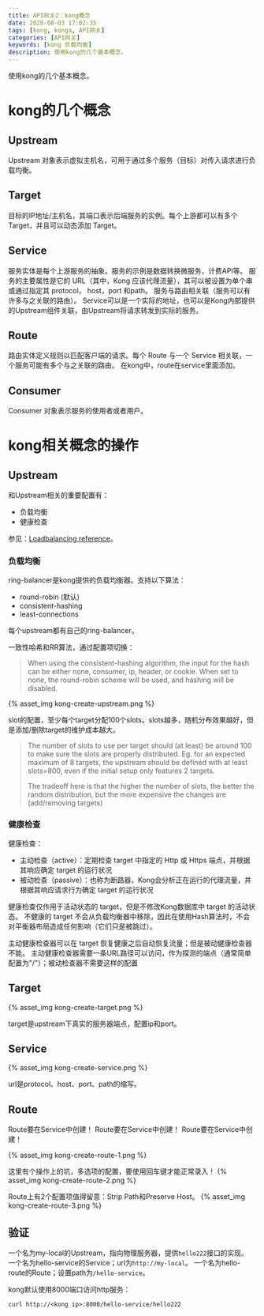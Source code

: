 ```yaml
---
title: API网关2：kong概念
date: 2020-08-03 17:02:35
tags: [kong, konga, API网关]
categories: [API网关]
keywords: [kong 负载均衡]
description: 使用kong的几个基本概念。
---
```


使用kong的几个基本概念。
<!-- more -->

# kong的几个概念

## Upstream

Upstream 对象表示虚拟主机名，可用于通过多个服务（目标）对传入请求进行负载均衡。

## Target

目标的IP地址/主机名，其端口表示后端服务的实例。每个上游都可以有多个 Target，并且可以动态添加 Target。

## Service

服务实体是每个上游服务的抽象。服务的示例是数据转换微服务，计费API等。
服务的主要属性是它的 URL（其中，Kong 应该代理流量），其可以被设置为单个串或通过指定其 protocol， host，port 和path。
服务与路由相关联（服务可以有许多与之关联的路由）。
Service可以是一个实际的地址，也可以是Kong内部提供的Upstream组件关联，由Upstream将请求转发到实际的服务。

## Route

路由实体定义规则以匹配客户端的请求。每个 Route 与一个 Service 相关联，一个服务可能有多个与之关联的路由。
在kong中，route在service里面添加。

## Consumer

Consumer 对象表示服务的使用者或者用户。

# kong相关概念的操作

## Upstream

和Upstream相关的重要配置有：
- 负载均衡
- 健康检查

参见：[Loadbalancing reference](https://docs.konghq.com/2.1.x/loadbalancing/)。

### 负载均衡

ring-balancer是kong提供的负载均衡器。支持以下算法：
- round-robin (默认)
- consistent-hashing
- least-connections

每个upstream都有自己的ring-balancer。

一致性哈希和RR算法，通过配置项切换：
>When using the consistent-hashing algorithm, the input for the hash can be either none, consumer, ip, header, or cookie. When set to none, the round-robin scheme will be used, and hashing will be disabled. 

{% asset_img kong-create-upstream.png %}

slot的配置，至少每个target分配100个slots。slots越多，随机分布效果越好，但是添加/删除target的维护成本越大。
>The number of slots to use per target should (at least) be around 100 to make sure the slots are properly distributed. Eg. for an expected maximum of 8 targets, the upstream should be defined with at least slots=800, even if the initial setup only features 2 targets.
>
>The tradeoff here is that the higher the number of slots, the better the random distribution, but the more expensive the changes are (add/removing targets)


### 健康检查

健康检查：
- 主动检查（active）：定期检查 target 中指定的 Http 或 Https 端点，并根据其响应确定 target 的运行状况
- 被动检查（passive）：也称为断路器，Kong会分析正在运行的代理流量，并根据其响应请求行为确定 target 的运行状况

健康检查仅作用于活动状态的 target，但是不修改Kong数据库中 target 的活动状态。
不健康的 target 不会从负载均衡器中移除，因此在使用Hash算法时，不会对平衡器布局造成任何影响（它们只是被跳过）。

主动健康检查器可以在 target 恢复健康之后自动恢复流量；但是被动健康检查器不能。
主动健康检查器需要一条URL路径可以访问，作为探测的端点（通常简单配置为"/"）；被动检查器不需要这样的配置

## Target

{% asset_img kong-create-target.png %}

target是upstream下真实的服务器端点，配置ip和port。

## Service

{% asset_img kong-create-service.png %}

url是protocol、host、port、path的缩写。


## Route

Route要在Service中创建！
Route要在Service中创建！
Route要在Service中创建！

{% asset_img kong-create-route-1.png %}

这里有个操作上的坑，多选项的配置，要使用回车键才能正常录入！
{% asset_img kong-create-route-2.png %}

Route上有2个配置项值得留意：Strip Path和Preserve Host。
{% asset_img kong-create-route-3.png %}

## 验证

一个名为my-local的Upstream，指向物理服务器，提供`hello222`接口的实现。
一个名为hello-service的Service；url为`http://my-local`。
一个名为hello-route的Route；设置path为`/hello-service`。

kong默认使用8000端口访问http服务：
```
curl http://<kong ip>:8000/hello-service/hello222
```

